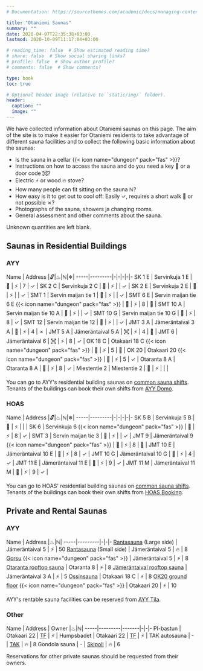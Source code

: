 ```yaml
---
# Documentation: https://sourcethemes.com/academic/docs/managing-content/

title: "Otaniemi Saunas"
summary: ""
date: 2020-04-07T22:35:38+03:00
lastmod: 2020-10-09T11:17:04+03:00

# reading_time: false  # Show estimated reading time?
# share: false  # Show social sharing links?
# profile: false  # Show author profile?
# comments: false  # Show comments?

type: book
toc: true

# Optional header image (relative to `static/img/` folder).
header:
  caption: ""
  image: ""
---
```


We have collected information about Otaniemi saunas on this page. The aim of the site is to make it easier for Otaniemi residents to take advantage of different sauna facilities and to collect the following basic information about the saunas:

- Is the sauna in a cellar {{< icon name="dungeon" pack="fas" >}}?
- Instructions on how to access the sauna and do you need a key 🔑 or a door code ㉈?
- Electric ⚡ or wood 🔥 stove?
- How many people can fit sitting on the sauna ℕ?
- How easy is it to get out to cool off: Easily ✓, requires a short walk 👣 or not possible ✗?
- Photographs of the sauna, showers ja changing rooms.
- General assessment and other comments about the sauna.

Unknown quantities are left blank.

## Saunas in Residential Buildings
### AYY
Name | Address |🔓|♨|ℕ|❄|
-----|---------|-|-|-|-|-
SK 1 E | Servinkuja 1 E | 🔑 | ⚡ | 7 | ✓ |
SK 2 C | Servinkuja 2 C | 🔑 | ⚡ | | ✓ |
SK 2 E | Servinkuja 2 E | 🔑 | ⚡ | | ✓ |
SMT 1 | Servin maijan tie 1 | 🔑 | ⚡ | | ✓ |
SMT 6 E | Servin maijan tie 6 E {{< icon name="dungeon" pack="fas" >}} | 🔑 | ⚡ | 8 | 👣 |
SMT 10 A | Servin maijan tie 10 A | 🔑 | ⚡ | | ✓ |
SMT 10 G | Servin maijan tie 10 G | 🔑 | ⚡ | 8 | ✓ |
SMT 12 | Servin maijan tie 12 | 🔑 | ⚡ | | ✓ |
JMT 3 A | Jämeräntaival 3 A | 🔑 | ⚡ | 4 | ✗ |
JMT 5 A | Jämeräntaival 5 A | ㉈ | ⚡ | 4 | 👣 |
JMT 6 | Jämeräntaival 6 | ㉈ | ⚡ | 8 | ✓ |
OK 18 C | Otakaari 18 C {{< icon name="dungeon" pack="fas" >}} | 🔑 | ⚡ | 5 | 👣 |
OK 20 | Otakaari 20 {{< icon name="dungeon" pack="fas" >}} | 🔑 | ⚡ | 5 | ✓ |
Otaranta 8 A | Otaranta 8 A | 🔑 | ⚡ | 8 | ✓ |
Miestentie 2 | Miestentie 2 | 🔑 | ⚡ | | |

You can go to AYY's residential building saunas on [common sauna shifts](https://calendar.google.com/calendar/embed?src=jpv0nr25o8389bl3mao4q3hb9s%40group.calendar.google.com). Tenants of the buildings can book their own shifts from [AYY Domo](https://domo.ayy.fi/buildings).

### HOAS
Name | Address |🔓|♨|ℕ|❄|
-----|---------|-|-|-|-|-
SK 5 B | Servinkuja 5 B | 🔑 | ⚡ |  |  |
SK 6 | Servinkuja 6 {{< icon name="dungeon" pack="fas" >}} | 🔑 | ⚡ | 8 | ✓ |
SMT 3 | Servin maijan tie 3 | 🔑 | ⚡ |  | ✓ |
JMT 9 | Jämeräntaival 9 {{< icon name="dungeon" pack="fas" >}} | 🔑 | ⚡ | 8 | 👣 |
JMT 10 E | Jämeräntaival 10 E | 🔑 | ⚡ | 8 | ✓ |
JMT 10 G | Jämeräntaival 10 G | 🔑 | ⚡ | 4 | ✓ |
JMT 11 E | Jämeräntaival 11 E | 🔑 | ⚡ | 9 | ✓ |
JMT 11 M | Jämeräntaival 11 M | 🔑 | ⚡ | 9 | ✓ |

You can go to HOAS' residential building saunas on [common sauna shifts](https://calendar.google.com/calendar/embed?src=jpv0nr25o8389bl3mao4q3hb9s%40group.calendar.google.com). Tenants of the buildings can book their own shifts from [HOAS Booking](https://booking.hoas.fi/).

## Private and Rental Saunas
### AYY
Name | Address |♨|ℕ|
-----|---------|-|-|-
[Rantasauna](https://www.ayy.fi/en/rantasauna) (Large side) | Jämeräntaival 5 | ⚡ | 50
[Rantasauna](https://www.ayy.fi/en/rantasauna) (Small side) | Jämeräntaival 5 | 🔥 | 8
[Gorsu](https://www.ayy.fi/en/gorsu) {{< icon name="dungeon" pack="fas" >}} | Jämeräntaival 5 | ⚡ | 8
[Otaranta rooftop sauna](https://www.ayy.fi/en/otaranta-rooftop-sauna) | Otaranta 8 | ⚡ | 8
[Jämeräntaival rooftop sauna](https://www.ayy.fi/en/jamerantaival-rooftop-sauna) | Jämeräntaival 3 A | ⚡ | 5
[Ossinsauna](https://www.ayy.fi/en/ossinsauna) | Otakaari 18 C | ⚡ | 8
[OK20 ground floor](https://www.ayy.fi/en/ok20) {{< icon name="dungeon" pack="fas" >}} | Otakaari 20 | ⚡ | 10

AYY's rentable sauna facilities can be reserved from [AYY Tila](https://tila.ayy.fi/).

### Other
Name | Address | Owner |♨|ℕ|
-----|---------|-------|-|-|-
PI-bastun | Otakaari 22 | [TF](https://www.teknologforeningen.fi/?lang=en) | ⚡ |
Humpsbadet | Otakaari 22 | [TF](https://www.teknologforeningen.fi/?lang=en) | ⚡ |
TAK autosauna | - | [TAK](https://tak.ayy.fi/tak/index.php?page=autosauna) | 🔥 | 8
Gondola sauna | - | [Skipoli](https://www.skipoli.fi/en/member-benefits/suomi-gondolisauna/) | 🔥 | 6

Reservations for other private saunas should be requested from their owners.
